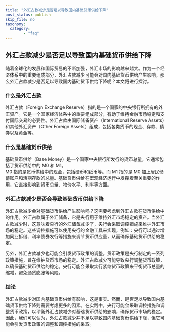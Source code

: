 ```yaml
---
title: "外汇占款减少是否足以导致国内基础货币供给下降"
post_status: publish
skip_file: no
taxonomy:
  category:
        - "faq"
---
```


## 外汇占款减少是否足以导致国内基础货币供给下降

随着全球化的发展和国际贸易的不断加强，外汇市场的影响越来越大。作为一个经济体系中的重要组成部分，外汇占款减少可能会对国内基础货币供给产生影响。那么外汇占款减少是否足以导致国内基础货币供给下降呢？本文将进行探讨。

### 什么是外汇占款

外汇占款（Foreign Exchange Reserve）指的是一个国家的中央银行所拥有的外汇资产。它是一个国家经济体系中的重要组成部分，有助于维持金融市场稳定和支付国际交易的必要性。外汇占款由国际储备资产（International Reserve Assets）和其他外汇资产（Other Foreign Assets）组成，包括各类货币的现金、存款、债券以及黄金等。

### 什么是基础货币供给

基础货币供给（Base Money）是一个国家中央银行所发行的货币总量，它通常包括了货币供给中的 M0 和 M1。  
M0 指的是货币供给中的现金，包括硬币和纸币等。而 M1 指的是 M0 加上居民储蓄账户和活期存款的总量。基础货币供给在宏观经济运行中发挥着至关重要的作用，它直接影响到货币总量、物价水平、利率等方面。

### 外汇占款减少是否会导致基础货币供给下降

外汇占款减少会对基础货币供给产生影响吗？这需要考虑到外汇占款在货币供给中的作用。外汇占款属于外汇储备，它是央行用于维持外汇市场稳定的资产。当外汇占款减少时，这意味着央行的外汇储备减少了，央行会采取调控措施来维护外汇市场的稳定。这些调控措施可以使用央行的金融工具来实现，例如：央行可以通过增加同业拆借、利率债券发行等措施来调节货币供应量，从而确保基础货币供给的稳定。

另外，外汇占款减少也可能会引发货币政策的调整。货币政策是央行制定的一系列政策措施，旨在维护货币市场的稳定。外汇占款减少可能导致央行调整货币政策，以确保基础货币供给的稳定。央行可能会采取实行紧缩货币政策来平衡货币总量的缩减，避免通货膨胀等风险。

### 结论

外汇占款减少对国内基础货币供给有影响，这是事实。然而，是否足以导致国内基础货币供给下降则需要考虑更多的因素。在实践中，央行可能会采取调控措施和调整货币政策，以平衡外汇占款减少对基础货币供给的影响，确保货币市场的稳定。因此，我们可以认为，外汇占款减少并不足以导致国内基础货币供给下降，但它可能会引发货币政策的调整和调控措施的采取。
